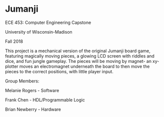 # Jumanji
ECE 453: Computer Engineering Capstone

University of Wisconsin-Madison

Fall 2018

This project is a mechanical version of the original Jumanji board game, featuring magically moving pieces, a glowing LCD screen with riddles and dice, and fun jungle gameplay. The pieces will be moving by magnet- an xy-plotter moves an electromagnet underneath the board to then move the pieces to the correct positions, with little player input. 

Group Members:

Melanie Rogers - Software

Frank Chen     - HDL/Programmable Logic

Brian Newberry - Hardware


